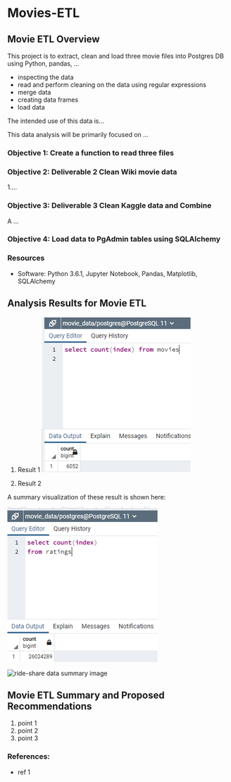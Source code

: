 # Movies-ETL

## Movie ETL Overview

This project is to extract, clean and load three movie files into Postgres DB using Python, pandas, ...
* inspecting the data
* read and perform cleaning on the data using regular expressions
* merge data
* creating data frames
* load data 



The intended use of this data is...

This data analysis will be primarily focused on ...

### Objective 1: Create a function to read three files

### Objective 2: Deliverable 2 Clean Wiki movie data
1....

### Objective 3: Deliverable 3 Clean Kaggle data and Combine
A ...
### Objective 4: Load data to PgAdmin tables using SQLAlchemy
### Resources
- Software: Python 3.6.1, Jupyter Notebook, Pandas, Matplotlib, SQLAlchemy

## Analysis Results for Movie ETL
1. Result 1
![movie query image](/Resources/movie_query.png)

2. Result 2

A summary visualization of these result is shown here:

![rating image](/Resources/rating_query.png)



![ride-share data summary image](/Resources/fares_by_city_type_by_wk_mth_multi_line_chart.png)


## Movie ETL Summary and Proposed Recommendations
1. point 1
2. point 2
3. point 3



### References:
* ref 1
